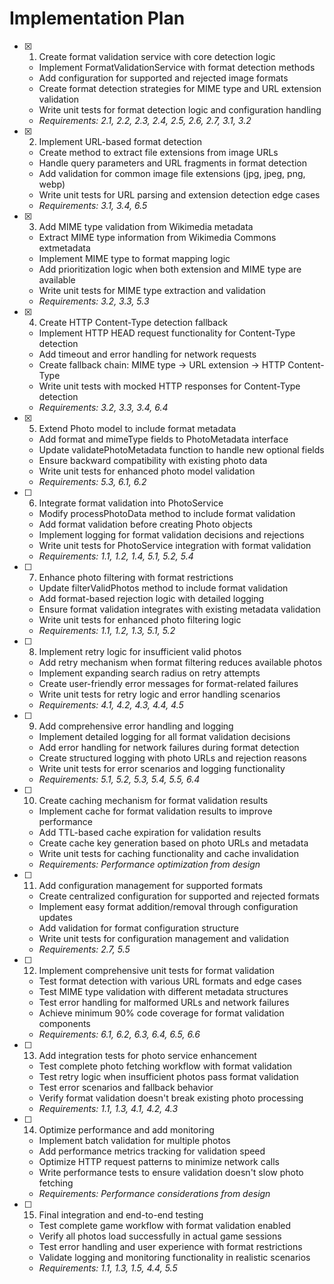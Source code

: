 # Implementation Plan

- [x] 1. Create format validation service with core detection logic

  - Implement FormatValidationService with format detection methods
  - Add configuration for supported and rejected image formats
  - Create format detection strategies for MIME type and URL extension validation
  - Write unit tests for format detection logic and configuration handling
  - _Requirements: 2.1, 2.2, 2.3, 2.4, 2.5, 2.6, 2.7, 3.1, 3.2_

- [x] 2. Implement URL-based format detection

  - Create method to extract file extensions from image URLs
  - Handle query parameters and URL fragments in format detection
  - Add validation for common image file extensions (jpg, jpeg, png, webp)
  - Write unit tests for URL parsing and extension detection edge cases
  - _Requirements: 3.1, 3.4, 6.5_

- [x] 3. Add MIME type validation from Wikimedia metadata

  - Extract MIME type information from Wikimedia Commons extmetadata
  - Implement MIME type to format mapping logic
  - Add prioritization logic when both extension and MIME type are available
  - Write unit tests for MIME type extraction and validation
  - _Requirements: 3.2, 3.3, 5.3_

- [x] 4. Create HTTP Content-Type detection fallback

  - Implement HTTP HEAD request functionality for Content-Type detection
  - Add timeout and error handling for network requests
  - Create fallback chain: MIME type → URL extension → HTTP Content-Type
  - Write unit tests with mocked HTTP responses for Content-Type detection
  - _Requirements: 3.2, 3.3, 3.4, 6.4_

- [x] 5. Extend Photo model to include format metadata

  - Add format and mimeType fields to PhotoMetadata interface
  - Update validatePhotoMetadata function to handle new optional fields
  - Ensure backward compatibility with existing photo data
  - Write unit tests for enhanced photo model validation
  - _Requirements: 5.3, 6.1, 6.2_

- [ ] 6. Integrate format validation into PhotoService

  - Modify processPhotoData method to include format validation
  - Add format validation before creating Photo objects
  - Implement logging for format validation decisions and rejections
  - Write unit tests for PhotoService integration with format validation
  - _Requirements: 1.1, 1.2, 1.4, 5.1, 5.2, 5.4_

- [ ] 7. Enhance photo filtering with format restrictions

  - Update filterValidPhotos method to include format validation
  - Add format-based rejection logic with detailed logging
  - Ensure format validation integrates with existing metadata validation
  - Write unit tests for enhanced photo filtering logic
  - _Requirements: 1.1, 1.2, 1.3, 5.1, 5.2_

- [ ] 8. Implement retry logic for insufficient valid photos

  - Add retry mechanism when format filtering reduces available photos
  - Implement expanding search radius on retry attempts
  - Create user-friendly error messages for format-related failures
  - Write unit tests for retry logic and error handling scenarios
  - _Requirements: 4.1, 4.2, 4.3, 4.4, 4.5_

- [ ] 9. Add comprehensive error handling and logging

  - Implement detailed logging for all format validation decisions
  - Add error handling for network failures during format detection
  - Create structured logging with photo URLs and rejection reasons
  - Write unit tests for error scenarios and logging functionality
  - _Requirements: 5.1, 5.2, 5.3, 5.4, 5.5, 6.4_

- [ ] 10. Create caching mechanism for format validation results

  - Implement cache for format validation results to improve performance
  - Add TTL-based cache expiration for validation results
  - Create cache key generation based on photo URLs and metadata
  - Write unit tests for caching functionality and cache invalidation
  - _Requirements: Performance optimization from design_

- [ ] 11. Add configuration management for supported formats

  - Create centralized configuration for supported and rejected formats
  - Implement easy format addition/removal through configuration updates
  - Add validation for format configuration structure
  - Write unit tests for configuration management and validation
  - _Requirements: 2.7, 5.5_

- [ ] 12. Implement comprehensive unit tests for format validation

  - Test format detection with various URL formats and edge cases
  - Test MIME type validation with different metadata structures
  - Test error handling for malformed URLs and network failures
  - Achieve minimum 90% code coverage for format validation components
  - _Requirements: 6.1, 6.2, 6.3, 6.4, 6.5, 6.6_

- [ ] 13. Add integration tests for photo service enhancement

  - Test complete photo fetching workflow with format validation
  - Test retry logic when insufficient photos pass format validation
  - Test error scenarios and fallback behavior
  - Verify format validation doesn't break existing photo processing
  - _Requirements: 1.1, 1.3, 4.1, 4.2, 4.3_

- [ ] 14. Optimize performance and add monitoring

  - Implement batch validation for multiple photos
  - Add performance metrics tracking for validation speed
  - Optimize HTTP request patterns to minimize network calls
  - Write performance tests to ensure validation doesn't slow photo fetching
  - _Requirements: Performance considerations from design_

- [ ] 15. Final integration and end-to-end testing
  - Test complete game workflow with format validation enabled
  - Verify all photos load successfully in actual game sessions
  - Test error handling and user experience with format restrictions
  - Validate logging and monitoring functionality in realistic scenarios
  - _Requirements: 1.1, 1.3, 1.5, 4.4, 5.5_
